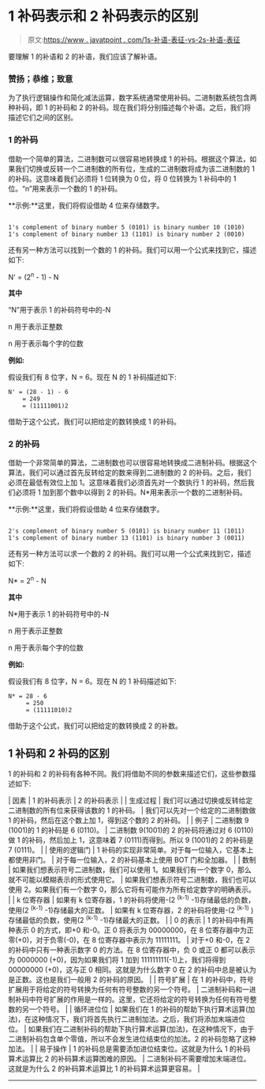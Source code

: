 # 1 补码表示和 2 补码表示的区别

> 原文:[https://www . javatpoint . com/1s-补语-表征-vs-2s-补语-表征](https://www.javatpoint.com/1s-complement-representation-vs-2s-complement-representation)

要理解 1 的补语和 2 的补语，我们应该了解补语。

### 赞扬；恭维；致意

为了执行逻辑操作和简化减法运算，数字系统通常使用补码。二进制数系统包含两种补码，即 1 的补码和 2 的补码。现在我们将分别描述每个补语。之后，我们将描述它们之间的区别。

### 1 的补码

借助一个简单的算法，二进制数可以很容易地转换成 1 的补码。根据这个算法，如果我们切换或反转一个二进制数的所有位，生成的二进制数将成为该二进制数的 1 的补码。这意味着我们必须将 1 位转换为 0 位，将 0 位转换为 1 补码中的 1 位。“n”用来表示一个数的 1 的补码。

**示例:**这里，我们将假设借助 4 位来存储数字。

```

1's complement of binary number 5 (0101) is binary number 10 (1010)
1's complement of binary number 13 (1101) is binary number 2 (0010)    

```

还有另一种方法可以找到一个数的 1 的补码。我们可以用一个公式来找到它，描述如下:

N' = (2<sup>n</sup> - 1) - N

**其中**

“N”用于表示 1 的补码符号中的-N

n 用于表示正整数

n 用于表示每个字的位数

**例如:**

假设我们有 8 位字，N = 6。现在 N 的 1 补码描述如下:

```
N' = (28 - 1) - 6
    = 249
    = (11111001)2

```

借助于这个公式，我们可以把给定的数转换成 1 的补码。

### 2 的补码

借助一个非常简单的算法，二进制数也可以很容易地转换成二进制补码。根据这个算法，我们可以通过首先反转给定的数来得到二进制数的 2 的补码。之后，我们必须在最低有效位上加 1。这意味着我们必须首先对一个数执行 1 的补码，然后我们必须将 1 加到那个数中以得到 2 的补码。N*用来表示一个数的二进制补码。

**示例:**这里，我们将假设借助 4 位来存储数字。

```

2's complement of binary number 5 (0101) is binary number 11 (1011)
1's complement of binary number 13 (1101) is binary number 3 (0011)    

```

还有另一种方法可以求一个数的 2 的补码。我们可以用一个公式来找到它，描述如下:

N* = 2<sup>n</sup> - N

**其中**

N*用于表示 1 的补码符号中的-N

n 用于表示正整数

n 用于表示每个字的位数

**例如:**

假设我们有 8 位字，N = 6。现在 N 的 1 补码描述如下:

```
N* = 28 - 6
     = 250
     = (11111010)2

```

借助于这个公式，我们可以把给定的数转换成 2 的补数。

## 1 补码和 2 补码的区别

1 的补码和 2 的补码有各种不同。我们将借助不同的参数来描述它们，这些参数描述如下:

| 因素 | 1 的补码表示 | 2 的补码表示 |
| 生成过程 | 我们可以通过切换或反转给定二进制数的所有位来获得该数的 1 的补码。 | 我们可以先对一个给定的二进制数做 1 的补码，然后在这个数上加 1，得到这个数的 2 的补码。 |
| 例子 | 二进制数 9 (1001)的 1 的补码是 6 (0110)。 | 二进制数 9(1001)的 2 的补码将通过对 6 (0110)做 1 的补码，然后加上 1，这意味着 7 (0111)而得到。所以 9 (1001)的 2 的补码是 7 (0111)。 |
| 使用的逻辑门 | 1 补码的实现非常简单。对于每一位输入，它基本上都使用非门。 | 对于每一位输入，2 的补码基本上使用 BOT 门和全加器。 |
| 数制 | 如果我们想表示符号二进制数，我们可以使用 1。如果我们有一个数字 0，那么就不可能以模糊表示的形式使用它。 | 如果我们想表示符号二进制数，我们也可以使用 2。如果我们有一个数字 0，那么它将有可能作为所有给定数字的明确表示。 |
| k 位寄存器 | 如果有 k 位寄存器，1 的补码将使用-(2 <sup>(k-1)</sup> -1)存储最低的负数，使用(2 <sup>(k-1)</sup> -1)存储最大的正数。 | 如果有 k 位寄存器，2 的补码将使用-(2 <sup>(k-1)</sup> )存储最低的负数，使用(2 <sup>(k-1)</sup> -1)存储最大的正数。 |
| 0 的表示 | 1 的补码中有两种表示 0 的方式，即+0 和-0。正 0 将表示为 00000000，在 8 位寄存器中为正零(+0)，对于负零(-0)，在 8 位寄存器中表示为 11111111。 | 对于+0 和-0，在 2 的补码中只有一种表示数字 0 的方法。在 8 位寄存器中，负 0 或正 0 都可以表示为 0000000 (+0)，因为如果我们将 1 加到 111111111(-1)上，我们将得到 00000000 (+0)，这与正 0 相同。这就是为什么数字 0 在 2 的补码中总是被认为是正数。这也是我们一般用 2 的补码的原因。 |
| 符号扩展 | 在 1 的补码中，符号扩展用于将给定的符号转换为任何有符号整数的另一个符号。 | 二进制补码和一进制补码中符号扩展的作用是一样的。这里，它还将给定的符号转换为任何有符号整数的另一个符号。 |
| 循环进位位 | 如果我们在 1 的补码的帮助下执行算术运算(加法)，在这种情况下，我们将首先执行二进制加法。之后，我们将添加末端进位位。 | 如果我们在二进制补码的帮助下执行算术运算(加法)，在这种情况下，由于二进制补码包含单个零值，所以不会发生进位结束位的加法。2 的补码忽略了这种加法。 |
| 易于操作 | 1 的补码总是需要添加进位结束位。这就是为什么 1 的补码算术运算比 2 的补码算术运算困难的原因。 | 二进制补码不需要增加末端进位。这就是为什么 2 的补码算术运算比 1 的补码算术运算更容易。 |

* * *